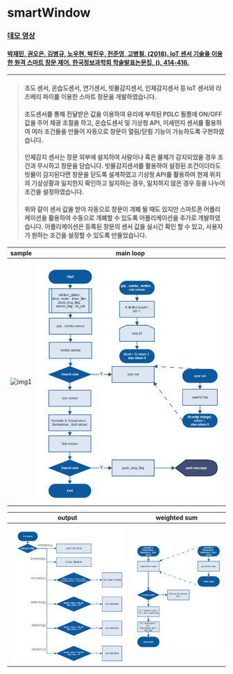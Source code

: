 # smartWindow
### [데모 영상][demo]
#### [박재민, 권오은, 김병규, 노우현, 박진우, 전준영, 고병철. (2018). IoT 센서 기술을 이용한 원격 스마트 창문 제어. 한국정보과학회 학술발표논문집, (), 414-416.][link]
--------
> ####  조도 센서, 온습도센서, 연기센서, 빗물감지센서, 인체감지센서 등 IoT 센서와 라즈베리 파이를 이용한 스마트 창문을 개발하였습니다.    
> ####  조도센서를 통해 전달받은 값을 이용하여 유리에 부착된 PDLC 필름에 ON/OFF 값을 주어 채광 조절을 하고, 온습도센서 및 기상청 API, 미세먼지 센서를 활용하여 여러 조건들을 만들어 자동으로 창문이 열림/닫힘 기능이 가능하도록 구현하였습니다.   
> ####  인체감지 센서는 창문 외부에 설치하여 사람이나 혹은 물체가 감지되었을 경우 조건과 무시하고 창문을 닫습니다. 빗물감지센서를 활용하여 설정된 조건이더라도 빗물이 감지된다면 창문을 닫도록 설계하였고 기상청 API를 활용하여 현재 위치의 기상상황과 일치한지 확인하고 일치하는 경우, 일치하지 않은 경우 등을 나누어 조건을 설정하였습니다.   
> ####  위와 같이 센서 값을 받아 자동으로 창문이 개폐 될 때도 있지만 스마트폰 어플리케이션을 활용하여 수동으로 개폐할 수 있도록 어플리케이션을 추가로 개발하였습니다. 어플리케이션은 등록된 창문의 센서 값을 실시간 확인 할 수 있고, 사용자가 원하는 조건을 설정할 수 있도록 만들었습니다.
| sample | main loop |
|---|---|
| ![img1](https://github.com/BangGyoo/Portfolio_Gyoo/blob/Test/language/python/3.gif) | ![img2](/documentation/total.jpg) |   
 
| output | weighted sum |
|---|---|
| ![img3](/documentation/output.jpg) | ![img4](/documentation/Weighted%20Sum.jpg) |

[//]: #
[link]: <https://www.dbpia.co.kr/journal/articleDetail?nodeId=NODE07613626>
[demo]: </documentation/demo.mp4>

